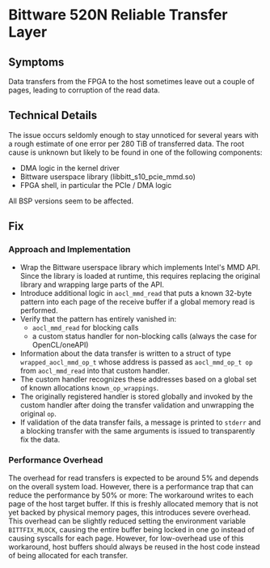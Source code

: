 # Bittware 520N Reliable Transfer Layer

## Symptoms
Data transfers from the FPGA to the host sometimes leave out a couple of pages, leading to corruption of the read data.

## Technical Details
The issue occurs seldomly enough to stay unnoticed for several years with a rough estimate of one error per 280 TiB of transferred data. The root cause is unknown but likely to be found in one of the following components:
* DMA logic in the kernel driver
* Bittware userspace library (libbitt_s10_pcie_mmd.so)
* FPGA shell, in particular the PCIe / DMA logic

All BSP versions seem to be affected.

## Fix

### Approach and Implementation
* Wrap the Bittware userspace library which implements Intel's MMD API. Since the library is loaded at runtime, this requires replacing the original library and wrapping large parts of the API.
* Introduce additional logic in `aocl_mmd_read` that puts a known 32-byte pattern into each page of the receive buffer if a global memory read is performed.
* Verify that the pattern has entirely vanished in:
    * `aocl_mmd_read` for blocking calls
    * a custom status handler for non-blocking calls (always the case for OpenCL/oneAPI)
* Information about the data transfer is written to a struct of type `wrapped_aocl_mmd_op_t` whose address is passed as `aocl_mmd_op_t op` from `aocl_mmd_read` into that custom handler.
* The custom handler recognizes these addresses based on a global set of known allocations `known_op_wrappings`.
* The originally registered handler is stored globally and invoked by the custom handler after  doing the transfer validation and unwrapping the original `op`.
* If validation of the data transfer fails, a message is printed to `stderr` and a blocking transfer with the same arguments is issued to transparently fix the data.

### Performance Overhead
The overhead for read transfers is expected to be around 5% and depends on the overall system load. However, there is a performance trap that can reduce the performance by 50% or more: The workaround writes to each page of the host target buffer. If this is freshly allocated memory that is not yet backed by physical memory pages, this introduces severe overhead. This overhead can be slightly reduced setting the environment variable `BITTFIX_MLOCK`, causing the entire buffer being locked in one go instead of causing syscalls for each page. However, for low-overhead use of this workaround, host buffers should always be reused in the host code instead of being allocated for each transfer.
